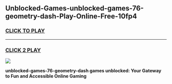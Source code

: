 
## Unblocked-Games-unblocked-games-76-geometry-dash-Play-Online-Free-10fp4
<h3>
<a href="https://premium76.site?title=unblocked-games-76-geometry-dash&ref=26A">CLICK TO PLAY</a></h3>
<hr>

<h3>
<a href="https://premium76.site?title=unblocked-games-76-geometry-dash&ref=26A">CLICK 2 PLAY</a>
  
</h3>

<a href="https://premium76.site?title=unblocked-games-76-geometry-dash&ref=26A"><img src="https://clearcache.store/games.png"></a>


**unblocked-games-76-geometry-dash games unblocked: Your Gateway to Fun and Accessible Online Gaming**
